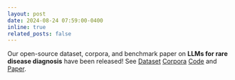 ```yaml
---
layout: post
date: 2024-08-24 07:59:00-0400
inline: true
related_posts: false
---
```


Our open-source dataset, corpora, and benchmark paper on **LLMs for rare disease diagnosis** have been released! See [Dataset](https://huggingface.co/datasets/guan-wang/ReDis-QA) [Corpora](https://huggingface.co/datasets/guan-wang/ReCOP) [Code](https://github.com/guanchuwang/redis-bench) and [Paper](https://arxiv.org/pdf/2408.08422).